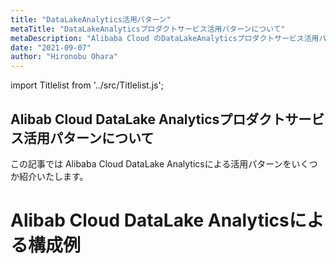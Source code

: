 ```yaml
---
title: "DataLakeAnalytics活用パターン"
metaTitle: "DataLakeAnalyticsプロダクトサービス活用パターンについて"
metaDescription: "Alibaba Cloud のDataLakeAnalyticsプロダクトサービス活用パターンについてを説明します"
date: "2021-09-07"
author: "Hironobu Ohara"
---
```


import Titlelist from '../src/Titlelist.js';


<!-- 
query MyQuery {
  allMarkdownRemark(
    filter: {fileAbsolutePath: {regex: "/usecase-DataLakeAnalytics/"}}
    sort: {fields: fileAbsolutePath, order: ASC}
  ) {
    nodes {
      frontmatter {
        title
        metaTitle
        metaDescription
        date(formatString: "yyyy/MM/DD")
        author       
      }
      fileAbsolutePath
    }
  }
}
-->


## Alibab Cloud DataLake Analyticsプロダクトサービス活用パターンについて

この記事では Alibaba Cloud DataLake Analyticsによる活用パターンをいくつか紹介いたします。

# Alibab Cloud DataLake Analyticsによる構成例

<Titlelist 
    metaTitle="Table Store/OSS連携"
    metaDescription="Data Lake Analyticsを利用したTable StoreおよびObject Storage Serviceのデータ参照 [ DLA + OTS + OSS ]"
    url="https://pangsen.github.io/help/usecase-DataLakeAnalytics/DLA_001_OSS_OTS"
    imageurl="https://raw.githubusercontent.com/sbcloud/help/master/content/usecase-DataLakeAnalytics/DataAnalytics_images_26006613585463700/20200623175024.png"
    date="2020/06/26"
    author="SBC engineer blog"
/>


<Titlelist 
    metaTitle="AWS RDS/FC/OSS/DataV連携"
    metaDescription="Alibaba CloudデータソースおよびAmazon RDSのData Lake Analytics共用利用とFunction Computeを利用したテーブル結合結果のOSSアウトプットおよびDataV連携について [ DLA + OTS + RDS + Function Compute + OSS + DataV ]"
    url="https://pangsen.github.io/help/usecase-DataLakeAnalytics/DLA_002_FC_OSS_AWSRDS_DataV"
    imageurl="https://raw.githubusercontent.com/sbcloud/help/master/content/usecase-DataLakeAnalytics/DataAnalytics_images_26006613592304300/20200710165233.png"
    date="2020/07/13"
    author="SBC engineer blog"
/>

